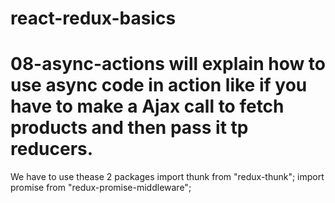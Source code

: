 # react-redux-basics
#  08-async-actions will explain how to use async code in action like if you have to make a Ajax call to fetch products and then pass it tp reducers.

We have to use thease 2 packages
import thunk from "redux-thunk";
import promise from "redux-promise-middleware";
